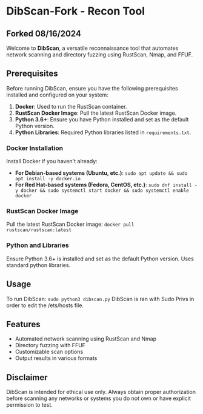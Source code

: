 # DibScan-Fork - Recon Tool
## Forked 08/16/2024

Welcome to **DibScan**, a versatile reconnaissance tool that automates network scanning and directory fuzzing using RustScan, Nmap, and FFUF.

## Prerequisites

Before running DibScan, ensure you have the following prerequisites installed and configured on your system:

1. **Docker**: Used to run the RustScan container.
2. **RustScan Docker Image**: Pull the latest RustScan Docker image.
3. **Python 3.6+**: Ensure you have Python installed and set as the default Python version.
4. **Python Libraries**: Required Python libraries listed in `requirements.txt`.

### Docker Installation

Install Docker if you haven't already:

- **For Debian-based systems (Ubuntu, etc.)**: `sudo apt update && sudo apt install -y docker.io`
- **For Red Hat-based systems (Fedora, CentOS, etc.)**: `sudo dnf install -y docker && sudo systemctl start docker && sudo systemctl enable docker`

### RustScan Docker Image

Pull the latest RustScan Docker image: `docker pull rustscan/rustscan:latest`

### Python and Libraries

Ensure Python 3.6+ is installed and set as the default Python version. Uses standard python libraries.

## Usage

To run DibScan: `sudo python3 dibscan.py`
DibScan is ran with Sudo Privs in order to edit the /ets/hosts file.

## Features

- Automated network scanning using RustScan and Nmap
- Directory fuzzing with FFUF
- Customizable scan options
- Output results in various formats

## Disclaimer

DibScan is intended for ethical use only. Always obtain proper authorization before scanning any networks or systems you do not own or have explicit permission to test.
